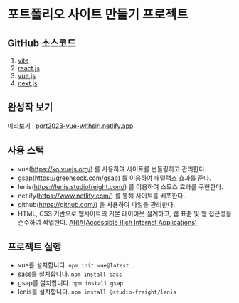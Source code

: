 # 포트폴리오 사이트 만들기 프로젝트

## GitHub 소스코드
1. [vite](https://github.com/withsiri/port2023-vite)
2. [react.js](https://github.com/withsiri/port2023-react)
3. [vue.js](https://github.com/withsiri/port2023-vue)
4. [next.js]()

## 완성작 보기 
미리보기 : [port2023-vue-withsiri.netlify.app](https://port2023-vue-withsiri.netlify.app)

## 사용 스택
- vue(https://ko.vuejs.org/) 를 사용하여 사이트를 번들링하고 관리한다.
- gsap(https://greensock.com/gsap) 를 이용하여 패럴랙스 효과를 준다.
- lenis(https://lenis.studiofreight.com/) 를 이용하여 스므스 효과를 구현한다.
- netlify(https://www.netlify.com/) 를 통해 사이트를 배포한다.
- github(https://github.com/) 을 사용하여 파일을 관리한다.
- HTML, CSS 기반으로 웹사이트의 기본 레이아웃 설계하고, 웹 표준 및 웹 접근성을 준수하여 작업한다. [ARIA(Accessible Rich Internet Applications)](https://developer.mozilla.org/en-US/docs/Web/Accessibility/ARIA/Roles)

## 프로젝트 실행
- vue를 설치합니다. `npm init vue@latest`
- sass를 설치합니다. `npm install sass`
- gsap를 설치합니다. `npm install gsap`
- lenis를 설치합니다. `npm install @studio-freight/lenis`